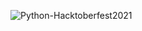 ![Python-Hacktoberfest2021](https://socialify.git.ci/Krushna-Prasad-Sahoo/Python-Hacktoberfest2021/image?description=1&descriptionEditable=A%20beginner%20friendly%20repository%20for%20Hacktoberfest%202021%20where%20you%20can%20contribute%20programs%20in%20Python.&forks=1&issues=1&language=1&pulls=1&stargazers=1&theme=Dark)
